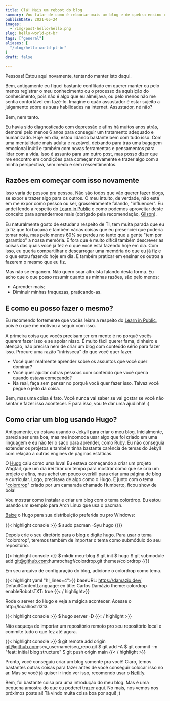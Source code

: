 ```yaml
---
title: Olá! Mais um reboot do blog
summary: Vou falar de como é rebootar mais um blog e de quebra ensino como criar um usando o Hugo.
publishDate: 2021-05-24
images:
  - /img/post-hello/hello.png
slug: hello-world-pt-br
tags: ["general"]
aliases: [
  "/blog/hello-world-pt-br"
]
draft: false

---
```


Pessoas! Estou aqui novamente, tentando manter isto daqui.

Bem, antigamente eu fiquei bastante conflitado em querer manter ou pelo menos registrar o meu conhecimento
ou o processo da aquisição do conhecimento, pois não é algo que eu almeijava, ou pelo menos não
me sentia confortável em fazê-lo. Imagine o quão assustador é estar sujeito a julgamento sobre as suas
habilidades na internet. Assustador, né não?

Bem, nem tanto.

Eu havia sido diagnosticado com depressão e afins há muitos anos atrás, demorei pelo menos 6 anos
para conseguir um tratamento adequado e humanizado. Hoje em dia, estou lidando bastante bem com tudo isso. Com
uma mentalidade mais adulta e razoável, deixando para trás uma bagagem emocional inútil e também com novas
ferramentas e pensamentos para lidar com a vida. Isso é assunto para um outro post, mas posso dizer que
me encontro em condições para começar novamente e trazer algo com a minha perspectiva, sem medo e sem ressentimentos.

## Razões em começar com isso novamente

Isso varia de pessoa pra pessoa. Não são todos que vão querer fazer blogs, se expor e trazer algo para
os outros. O meu intuito, de verdade, não está em me expor como pessoa ou ser, grosseiramente falando,
"influencer". Eu andei lendo a respeito do [Learn in Public](https://segredo.dev/aprenda-em-publico/) e como podemos aproveitar
deste conceito para aprendermos mais (obrigado pela recomendação, [Gilson](https://github.com/gilsondev)). 

Eu naturalmente gosto de estudar a respeito de TI, 
tem muita parada que eu já fiz que foi bacana e também várias coisas que eu presenciei que poderia tomar nota, 
mas pelo menos 60% se perdeu no tanto que a gente "tem por garantido" a nossa memória. E fora que é muito difícil
também descrever as coisas das quais você já fez e o que você está fazendo hoje em dia. 
Com isso, eu queria compartilhar e descarregar uma memória do que eu já fiz e o que estou fazendo hoje em dia.
E também praticar em ensinar os outros a fazerem o mesmo que eu fiz. 

Mas não se enganem. Não quero soar altruísta falando desta forma. Eu acho que o que posso
resumir quanto as minhas razões, são pelo menos:

- Aprender mais;
- Diminuir minhas fraquezas, praticando-as.

## E como eu posso fazer o mesmo?

Eu recomendo fortemente que vocês leiam a respeito do [Learn in Public](https://segredo.dev/aprenda-em-publico/), pois é o que
me motivou a seguir com isso.

A primeira coisa que vocês precisam ter em mente é no porquê vocês querem fazer isso e se apoiar nisso.
É muito fácil querer fama, dinheiro e atenção, não precisa nem de criar um blog com conteúdo sério
para fazer isso. Procure uma razão "intrisseca" do que você quer fazer.

- Você quer realmente aprender sobre os assuntos que você quer dominar?
- Você quer ajudar outras pessoas com conteúdo que você queria quando estava começando?
- Na real, faça sem pensar no porquê você quer fazer isso. Talvez você pegue o jeito da coisa.

Bem, mas uma coisa é fato. Você nunca vai saber se vai gostar se você não sentar e fazer isso 
acontecer. E para isso, vou te dar uma ajudinha! :)

## Como criar um blog usando Hugo?

Antigamente, eu estava usando o Jekyll para criar o meu blog. Inicialmente, parecia ser
uma boa, mas me incomoda usar algo que foi criado em uma linguagem e eu não ter o saco
para aprender, como Ruby. Eu não conseguia extender os projetos e também tinha bastante carência
de temas do Jekyll com relação a outras engines de páginas estáticas.

O [Hugo](https://gohugo.io/) caiu como uma luva! Eu estava começando a criar um projeto Wagtail,
que um dia irei tirar um tempo para mostrar como que se cria um projeto e afins, mas achei um pouco
overkill para criar uma página de blog e curricular. Logo, precisava de algo como o Hugo. E junto
com o tema "[colordrop](https://github.com/humrochagf/colordrop)" criado por um camarada chamado Humberto, 
ficou show de bola!

Vou mostrar como instalar e criar um blog com o tema colordrop. Eu estou usando um exemplo para Arch Linux que usa o pacman.

[Baixe](https://gohugo.io/getting-started/installing) o Hugo para sua distribuição preferida ou pro Windows:

{{< highlight console >}}
$ sudo pacman -Syu hugo
{{</highlight>}}

Depois crie o seu diretório para o blog e digite hugo. Para usar o tema "colordrop", teremos
também de importar o tema como submódulo do seu repositório.

{{< highlight console >}}
$ mkdir meu-blog 
$ git init 
$ hugo
$ git submodule add git@github.com:humrochagf/colordrop.git themes/colordrop
{{</highlight>}}

Em seu arquivo de configuração do blog, adicione o colordrop como tema.

{{< highlight yaml "hl_lines=4">}}
baseURL: https://damazio.dev/
DefaultContentLanguage: en
title: Carlos Damázio
theme: colordrop
enableRobotsTXT: true
{{< / highlight>}}

Rode o server do Hugo e veja a mágica acontecer. Acesse o http://localhost:1313.

{{< highlight console >}}
$ hugo server -D
{{< / highlight >}}

Não esqueça de importar um repositório remoto pro seu repositório local e commite tudo o que fez até agora.

{{< highlight console >}}
$ git remote add origin git@github.com:seu_username/seu_repo.git
$ git add -A
$ git commit -m "feat: initial blog structure"
$ git push origin main
{{< / highlight >}}

Pronto, você conseguiu criar um blog somente pra você! Claro, temos bastantes outras coisas
para fazer antes de você conseguir colocar isso no ar. Mas se você já quiser ir indo ver
isso, recomendo usar o [Netlify](https://app.netlify.com/).

Bem, foi bastante coisa pra uma introdução do meu blog. Mas é uma pequena amostra do que eu poderei
trazer aqui. No mais, nos vemos nos próximos posts ai! Tá vindo muita coisa boa por aqui! ;)
